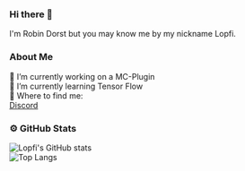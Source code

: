 ### Hi there 👋
I'm Robin Dorst but you may know me by my nickname Lopfi.

### About Me

🔭 I’m currently working on a MC-Plugin  
🌱 I’m currently learning Tensor Flow  
🎯 Where to find me:  
   <a href="https://discordapp.com/users/304221361851596802">Discord</a>  

### ⚙️ GitHub Stats
![Lopfi's GitHub stats](https://github-readme-stats.vercel.app/api?username=Lopfi&show_icons=true&theme=tokyonight)  
![Top Langs](https://github-readme-stats.vercel.app/api/top-langs/?username=Lopfi&layout=compact&theme=tokyonight)  

<!--
**Lopfi/Lopfi** is a ✨ _special_ ✨ repository because its `README.md` (this file) appears on your GitHub profile.

Here are some ideas to get you started:

- 👯 I’m looking to collaborate on ...
- 🤔 I’m looking for help with ...
- 💬 Ask me about ...
- 📫 How to reach me: ...
- 😄 Pronouns: ...
- ⚡ Fun fact: ...
-->
